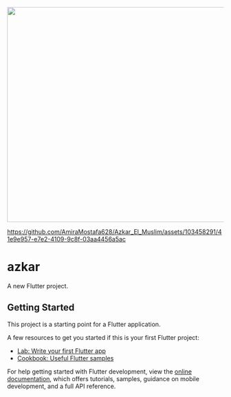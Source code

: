 <img src=https://github.com/AmiraMostafa628/Azkar_El_Muslim/assets/103458291/8ad913e5-a7b2-43fc-941e-a6e783c54912 width="650" height="500"/>


https://github.com/AmiraMostafa628/Azkar_El_Muslim/assets/103458291/41e9e957-e7e2-4109-9c8f-03aa4456a5ac 




# azkar

A new Flutter project.

## Getting Started

This project is a starting point for a Flutter application.

A few resources to get you started if this is your first Flutter project:

- [Lab: Write your first Flutter app](https://docs.flutter.dev/get-started/codelab)
- [Cookbook: Useful Flutter samples](https://docs.flutter.dev/cookbook)

For help getting started with Flutter development, view the
[online documentation](https://docs.flutter.dev/), which offers tutorials,
samples, guidance on mobile development, and a full API reference.
